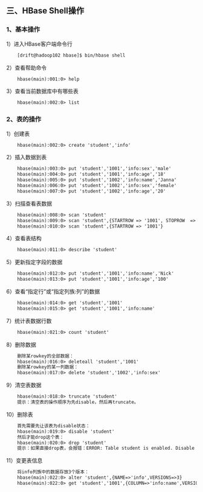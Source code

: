 三、HBase Shell操作
---
### 1、基本操作
1）进入HBase客户端命令行  
```txt
    [drift@hadoop102 hbase]$ bin/hbase shell
```  
2）查看帮助命令  
```txt
    hbase(main):001:0> help
```  
3）查看当前数据库中有哪些表  
```txt
    hbase(main):002:0> list
```  

### 2、表的操作
1）创建表  
```txt
    hbase(main):002:0> create 'student','info'
```  
2）插入数据到表  
```txt
    hbase(main):003:0> put 'student','1001','info:sex','male'
    hbase(main):004:0> put 'student','1001','info:age','18'
    hbase(main):005:0> put 'student','1002','info:name','Janna'
    hbase(main):006:0> put 'student','1002','info:sex','female'
    hbase(main):007:0> put 'student','1002','info:age','20'
```  
3）扫描查看表数据  
```txt
    hbase(main):008:0> scan 'student'
    hbase(main):009:0> scan 'student',{STARTROW => '1001', STOPROW  => '1001'}
    hbase(main):010:0> scan 'student',{STARTROW => '1001'}
```  
4）查看表结构  
```txt
    hbase(main):011:0> describe 'student'
```  
5）更新指定字段的数据  
```txt
    hbase(main):012:0> put 'student','1001','info:name','Nick'
    hbase(main):013:0> put 'student','1001','info:age','100'
```  
6）查看“指定行”或“指定列族:列”的数据  
```txt
    hbase(main):014:0> get 'student','1001'
    hbase(main):015:0> get 'student','1001','info:name'
```  
7）统计表数据行数  
```txt
    hbase(main):021:0> count 'student'
```  
8）删除数据  
```txt
    删除某rowkey的全部数据：
    hbase(main):016:0> deleteall 'student','1001'
    删除某rowkey的某一列数据：
    hbase(main):017:0> delete 'student','1002','info:sex'
```  
9）清空表数据  
```txt
    hbase(main):018:0> truncate 'student'
    提示：清空表的操作顺序为先disable，然后再truncate。
```  
10）删除表  
```txt
    首先需要先让该表为disable状态：
    hbase(main):019:0> disable 'student'
    然后才能drop这个表：
    hbase(main):020:0> drop 'student'
    提示：如果直接drop表，会报错：ERROR: Table student is enabled. Disable it first.
```  
11）变更表信息  
```txt
    将info列族中的数据存放3个版本：
    hbase(main):022:0> alter 'student',{NAME=>'info',VERSIONS=>3}
    hbase(main):022:0> get 'student','1001',{COLUMN=>'info:name',VERSIONS=>3}
```  












